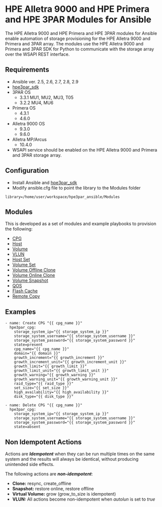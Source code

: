 # HPE Alletra 9000 and HPE Primera and HPE 3PAR Modules for Ansible

The HPE Alletra 9000 and HPE Primera and HPE 3PAR modules for Ansible enable automation of storage provisioning for the HPE Alletra 9000 and Primera and 3PAR array. The modules use the HPE Alletra 9000 and Primera and 3PAR SDK for Python to communicate with the storage array over the WSAPI REST interface.

## Requirements
* Ansible ver. 2.5, 2.6, 2.7, 2.8, 2.9
* [hpe3par_sdk](https://pypi.org/project/hpe3par_sdk/)
* 3PAR OS
  * 3.3.1 MU1, MU2, MU3, T05
  * 3.2.2 MU4, MU6 
* Primera OS
  * 4.3.1
  * 4.6.0
* Alletra 9000 OS
  * 9.3.0
  * 9.6.0
* Alletra MP/Arcus
  * 10.4.0
* WSAPI service should be enabled on the HPE Alletra 9000 and Primera and 3PAR storage array.

## Configuration
* Install Ansible and [hpe3par_sdk](https://pypi.org/project/hpe3par_sdk/)
* Modify ansible.cfg file to point the library to the Modules folder
```
library=/home/user/workspace/hpe3par_ansible/Modules
```

## Modules
This is developed as a set of modules and example playbooks to provision the following:
* [CPG](Modules/readme.md#hpe3par_cpg---manage-hpe-alletra-9000-and-primera-and-3par-cpg)
* [Host](Modules/readme.md#hpe3par_host---manage-hpe-alletra-9000-and-primera-and-3par-host)
* [Volume](Modules/readme.md#hpe3par_volume---manage-hpe-alletra-9000-and-primera-and-3par-volume)
* [VLUN](Modules/readme.md#hpe3par_vlun---manage-hpe-alletra-9000-and-primera-and-3par-vlun)
* [Host Set](Modules/readme.md#hpe3par_hostset---manage-hpe-alletra-9000-and-primera-and-3par-host-set)
* [Volume Set](Modules/readme.md#hpe3par_volumeset---manage-hpe-alletra-9000-and-primera-and-3par-volume-set)
* [Volume Offline Clone](Modules/readme.md#hpe3par_offline_clone---manage-hpe-alletra-9000-and-primera-and-3par-offline-clone)
* [Volume Online Clone](Modules/readme.md#hpe3par_online_clone---manage-hpe-alletra-9000-and-primera-and-3par-online-clone)
* [Volume Snapshot](Modules/readme.md#hpe3par_snapshot---manage-hpe-alletra-9000-and-primera-and-3par-snapshots)
* [QOS](Modules/readme.md#hpe3par_qos---manage-hpe-alletra-9000-and-primera-and-3par-qos-rules)
* [Flash Cache](Modules/readme.md#hpe3par_flash_cache---manage-hpe-alletra-9000-and-primera-and-3par-flash-cache)
* [Remote Copy](Modules/readme.md#hpe3par_remote_copy---manage-hpe-alletra-9000-and-primera-and-3par-remote-copy)


## Examples
``` {.sourceCode .yaml}
- name: Create CPG "{{ cpg_name }}"
  hpe3par_cpg:
    storage_system_ip="{{ storage_system_ip }}"
    storage_system_username="{{ storage_system_username }}"
    storage_system_password="{{ storage_system_password }}"
    state=present
    cpg_name="{{ cpg_name }}"
    domain="{{ domain }}"
    growth_increment="{{ growth_increment }}"
    growth_increment_unit="{{ growth_increment_unit }}"
    growth_limit="{{ growth_limit }}"
    growth_limit_unit="{{ growth_limit_unit }}"
    growth_warning="{{ growth_warning }}"
    growth_warning_unit="{{ growth_warning_unit }}"
    raid_type="{{ raid_type }}"
    set_size="{{ set_size }}"
    high_availability="{{ high_availability }}"
    disk_type="{{ disk_type }}"

- name: Delete CPG "{{ cpg_name }}"
  hpe3par_cpg:
    storage_system_ip="{{ storage_system_ip }}"
    storage_system_username="{{ storage_system_username }}"
    storage_system_password="{{ storage_system_password }}"
    state=absent
```
    
## Non Idempotent Actions

Actions are **_Idempotent_** when they can be run multiple times on the same system and the results will always be identical, without producing unintended side effects.

The following actions are **_non-idempotent_**:

- **Clone:** resync, create_offline
- **Snapshot:** restore online, restore offline
- **Virtual Volume:** grow (grow_to_size is idempotent)
- **VLUN:** All actions become non-idempotent when <em>autolun</em> is set to <em>true</em>

